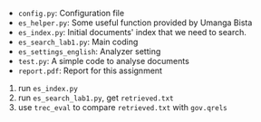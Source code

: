 
- `config.py`: Configuration file
- `es_helper.py`: Some useful function provided by Umanga Bista
- `es_index.py`: Initial documents' index that we need to search.
- `es_search_lab1.py`: Main coding
- `es_settings_english`: Analyzer setting
- `test.py`: A simple code to analyse documents
- `report.pdf`: Report for this assignment


1. run `es_index.py`
2. run `es_search_lab1.py`, get `retrieved.txt`
3. use `trec_eval` to compare `retrieved.txt` with `gov.qrels`
